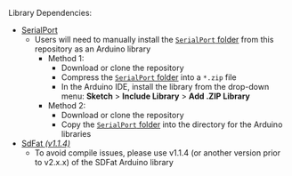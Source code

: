 Library Dependencies:

* [SerialPort](https://github.com/greiman/SerialPort)
    * Users will need to manually install the [`SerialPort` folder](https://github.com/greiman/SerialPort/tree/master/SerialPort) from this repository as an Arduino library
        * Method 1:
            * Download or clone the repository
            * Compress the [`SerialPort` folder](https://github.com/greiman/SerialPort/tree/master/SerialPort) into a `*.zip` file
            * In the Arduino IDE, install the library from the drop-down menu: **Sketch** > **Include Library** > **Add .ZIP Library**
        * Method 2:
            * Download or clone the repository
            * Copy the [`SerialPort` folder](https://github.com/greiman/SerialPort/tree/master/SerialPort) into the directory for the Arduino libraries
* [SdFat *(v1.1.4)*](https://github.com/greiman/SdFat)
    * To avoid compile issues, please use v1.1.4 (or another version prior to v2.x.x) of the SDFat Arduino library